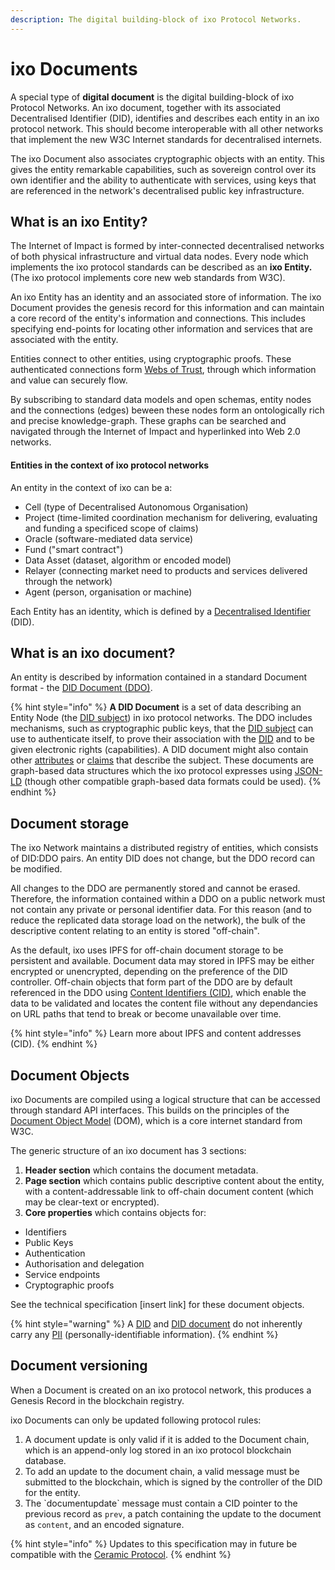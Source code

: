 ```yaml
---
description: The digital building-block of ixo Protocol Networks.
---
```


# ixo Documents

A special type of **digital document** is the digital building-block of ixo Protocol Networks. An ixo document, together with its associated Decentralised Identifier \(DID\), identifies and describes each entity in an ixo protocol network. This should become interoperable with all other networks that implement the new W3C Internet standards for decentralised internets. 

The ixo Document also associates cryptographic objects with an entity. This gives the entity remarkable capabilities, such as sovereign control over its own identifier and the ability to authenticate with services, using keys that are referenced in the network's decentralised public key infrastructure.

## What is an ixo Entity?

The Internet of Impact is formed by inter-connected decentralised networks of both physical infrastructure and virtual data nodes. Every node which  implements the ixo protocol standards can be described as an **ixo Entity.** \(The ixo protocol implements core new web standards from W3C\). 

An ixo Entity has an identity and an associated store of information. The ixo Document provides the genesis record for this information and can maintain a core record of the entity's information and connections. This includes specifying end-points for locating other information and services that are associated with the entity.  

Entities connect to other entities, using cryptographic proofs. These authenticated connections form [Webs of Trust](https://en.wikipedia.org/wiki/Web_of_trust), through which information and value can securely flow. 

By subscribing to standard data models and open schemas, entity nodes and the connections \(edges\) beween these nodes form an ontologically rich and precise knowledge-graph. These graphs can be searched and navigated through the Internet of Impact and hyperlinked into Web 2.0 networks.  

#### Entities in the context of ixo protocol networks

An entity in the context of ixo can be a:

* Cell \(type of Decentralised Autonomous Organisation\)
* Project \(time-limited coordination mechanism for delivering, evaluating and funding a specificed scope of claims\)
* Oracle \(software-mediated data service\)
* Fund \("smart contract"\)
* Data Asset \(dataset, algorithm or encoded model\)
* Relayer \(connecting market need to products and services delivered through the network\) 
* Agent \(person, organisation or machine\)

Each Entity has an identity, which is defined by a [Decentralised Identifier](https://www.w3.org/TR/did-core/) \(DID\). 

## What is an ixo document?

An entity is described by information contained in a standard Document format - the [DID Document \(DDO\)](https://www.w3.org/TR/did-core/#core-properties).

{% hint style="info" %}
**A DID Document** is a set of data describing an Entity Node \(the [DID subject](https://www.w3.org/TR/did-core/#dfn-did-subjects)\) in ixo protocol networks. The DDO includes mechanisms, such as cryptographic public keys, that the [DID subject](https://www.w3.org/TR/did-core/#dfn-did-subjects) can use to authenticate itself, to prove their association with the [DID](https://www.w3.org/TR/did-core/#dfn-decentralized-identifiers) and to be given electronic rights \(capabilities\). A DID document might also contain other [attributes](https://en.wikipedia.org/wiki/Attribute_%28computing%29) or [claims](https://en.wikipedia.org/wiki/Claims-based_identity) that describe the subject. These documents are graph-based data structures which the ixo protocol expresses using [JSON-LD](https://www.w3.org/TR/did-core/#bib-json-ld) \(though other compatible graph-based data formats could be used\).
{% endhint %}

## Document storage

The ixo Network maintains a distributed registry of entities, which consists of DID:DDO pairs. An entity DID does not change, but the DDO record can be modified. 

All changes to the DDO are permanently stored and cannot be erased. Therefore, the information contained within a DDO on a public network must not contain any private or personal identifier data. For this reason \(and to reduce the replicated data storage load on the network\), the bulk of the descriptive content relating to an entity is stored "off-chain". 

As the default, ixo uses IPFS for off-chain document storage to be persistent and available. Document data may stored in IPFS may be either encrypted or unencrypted, depending on the preference of the DID controller. Off-chain objects that form part of the DDO are by default referenced in the DDO using [Content Identifiers \(CID\)](https://docs.ipfs.io/guides/concepts/cid/), which enable the data to be validated and locates the content file without any dependancies on URL paths that tend to break or become unavailable over time.

{% hint style="info" %}
Learn more about IPFS and content addresses \(CID\).
{% endhint %}

##  Document Objects

ixo Documents are compiled using a logical structure that can be accessed through standard API interfaces. This builds on the principles of the [Document Object Model](https://www.w3.org/TR/2000/REC-DOM-Level-2-Core-20001113/introduction.html) \(DOM\), which is a core internet standard from W3C.

The generic structure of an ixo document has 3 sections:   

1. **Header section** which contains the document metadata.
2. **Page section** which contains public descriptive content about the entity, with a content-addressable link to off-chain document content \(which may be clear-text or encrypted\).  
3. **Core properties** which contains objects for:

* Identifiers
* Public Keys
* Authentication
* Authorisation and delegation
* Service endpoints
* Cryptographic proofs

See the technical specification \[insert link\] for these document objects.

{% hint style="warning" %}
A [DID](https://www.w3.org/TR/did-core/#dfn-decentralized-identifiers) and [DID document](https://www.w3.org/TR/did-core/#dfn-did-documents) do not inherently carry any [PII](https://en.wikipedia.org/wiki/Personally_identifiable_information) \(personally-identifiable information\).
{% endhint %}

## Document versioning

When a Document is created on an ixo protocol network, this produces a Genesis Record in the blockchain registry.

ixo Documents can only be updated following protocol rules:

1. A document update is only valid if it is added to the Document chain, which is an append-only log stored in an ixo protocol blockchain database.
2. To add an update to the document chain, a valid message must be submitted to the blockchain, which is signed by the controller of the DID for the entity.
3. The \`documentupdate\` message must contain a CID pointer to the previous record as `prev`, a patch containing the update to the document as `content`, and an encoded signature.

{% hint style="info" %}
Updates to this specification may in future be compatible with the [Ceramic Protocol](https://github.com/ceramicnetwork).
{% endhint %}



